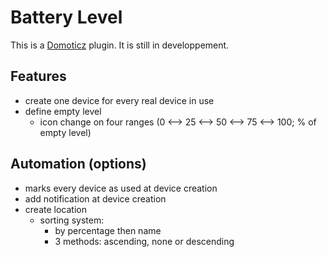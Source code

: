 # Battery Level

This is a [Domoticz](https://www.domoticz.com/) plugin.
It is still in developpement.

## Features

* create one device for every real device in use
* define empty level
  * icon change on four ranges (0 <--> 25 <--> 50 <--> 75 <--> 100; % of empty level)

## Automation (options)

* marks every device as used at device creation
* add notification at device creation
* create location
  * sorting system:
    * by percentage then name
    * 3 methods: ascending, none or descending
